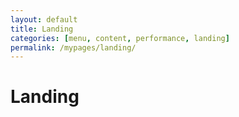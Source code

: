 ```yaml
---
layout: default
title: Landing
categories: [menu, content, performance, landing]
permalink: /mypages/landing/
---
```


# Landing
